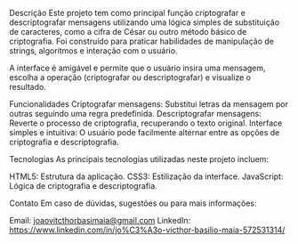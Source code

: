 Descrição
Este projeto tem como principal função criptografar e descriptografar mensagens utilizando uma lógica simples de substituição de caracteres, como a cifra de César ou outro método básico de criptografia. Foi construído para praticar habilidades de manipulação de strings, algoritmos e interação com o usuário.

A interface é amigável e permite que o usuário insira uma mensagem, escolha a operação (criptografar ou descriptografar) e visualize o resultado.

Funcionalidades
Criptografar mensagens: Substitui letras da mensagem por outras seguindo uma regra predefinida.
Descriptografar mensagens: Reverte o processo de criptografia, recuperando o texto original.
Interface simples e intuitiva: O usuário pode facilmente alternar entre as opções de criptografia e descriptografia.

Tecnologias
As principais tecnologias utilizadas neste projeto incluem:

HTML5: Estrutura da aplicação.
CSS3: Estilização da interface.
JavaScript: Lógica de criptografia e descriptografia.

Contato
Em caso de dúvidas, sugestões ou para mais informações:

Email: joaovitcthorbasimaia@gmail.com
LinkedIn: https://www.linkedin.com/in/jo%C3%A3o-victhor-basilio-maia-572531314/
